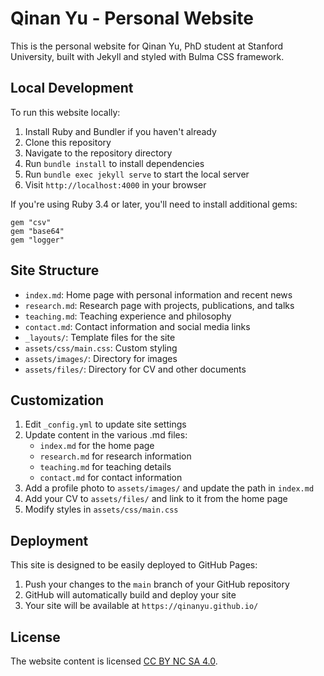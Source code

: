 # Qinan Yu - Personal Website

This is the personal website for Qinan Yu, PhD student at Stanford University, built with Jekyll and styled with Bulma CSS framework.

## Local Development

To run this website locally:

1. Install Ruby and Bundler if you haven't already
2. Clone this repository
3. Navigate to the repository directory
4. Run `bundle install` to install dependencies
5. Run `bundle exec jekyll serve` to start the local server
6. Visit `http://localhost:4000` in your browser

If you're using Ruby 3.4 or later, you'll need to install additional gems:
```
gem "csv"
gem "base64"
gem "logger"
```

## Site Structure

- `index.md`: Home page with personal information and recent news
- `research.md`: Research page with projects, publications, and talks
- `teaching.md`: Teaching experience and philosophy
- `contact.md`: Contact information and social media links
- `_layouts/`: Template files for the site
- `assets/css/main.css`: Custom styling
- `assets/images/`: Directory for images
- `assets/files/`: Directory for CV and other documents

## Customization

1. Edit `_config.yml` to update site settings
2. Update content in the various .md files:
   - `index.md` for the home page
   - `research.md` for research information
   - `teaching.md` for teaching details
   - `contact.md` for contact information
3. Add a profile photo to `assets/images/` and update the path in `index.md`
4. Add your CV to `assets/files/` and link to it from the home page
5. Modify styles in `assets/css/main.css`

## Deployment

This site is designed to be easily deployed to GitHub Pages:

1. Push your changes to the `main` branch of your GitHub repository
2. GitHub will automatically build and deploy your site
3. Your site will be available at `https://qinanyu.github.io/`

## License

The website content is licensed [CC BY NC SA 4.0](https://creativecommons.org/licenses/by-nc-sa/4.0/). 